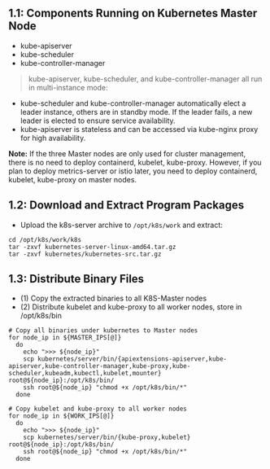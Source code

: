 ## 1.1: Components Running on Kubernetes Master Node
- kube-apiserver
- kube-scheduler
- kube-controller-manager
> kube-apiserver, kube-scheduler, and kube-controller-manager all run in multi-instance mode:
- kube-scheduler and kube-controller-manager automatically elect a leader instance, others are in standby mode. If the leader fails, a new leader is elected to ensure service availability.
- kube-apiserver is stateless and can be accessed via kube-nginx proxy for high availability.

**Note:** If the three Master nodes are only used for cluster management, there is no need to deploy containerd, kubelet, kube-proxy. However, if you plan to deploy metrics-server or istio later, you need to deploy containerd, kubelet, kube-proxy on master nodes.

## 1.2: Download and Extract Program Packages
- Upload the k8s-server archive to `/opt/k8s/work` and extract:
```shell
cd /opt/k8s/work/k8s
tar -zxvf kubernetes-server-linux-amd64.tar.gz
tar -zxvf kubernetes/kubernetes-src.tar.gz
```

## 1.3: Distribute Binary Files
- (1) Copy the extracted binaries to all K8S-Master nodes
- (2) Distribute kubelet and kube-proxy to all worker nodes, store in /opt/k8s/bin
```shell
# Copy all binaries under kubernetes to Master nodes
for node_ip in ${MASTER_IPS[@]}
  do
    echo ">>> ${node_ip}"
    scp kubernetes/server/bin/{apiextensions-apiserver,kube-apiserver,kube-controller-manager,kube-proxy,kube-scheduler,kubeadm,kubectl,kubelet,mounter} root@${node_ip}:/opt/k8s/bin/
    ssh root@${node_ip} "chmod +x /opt/k8s/bin/*"
  done

# Copy kubelet and kube-proxy to all worker nodes
for node_ip in ${WORK_IPS[@]}
  do
    echo ">>> ${node_ip}"
    scp kubernetes/server/bin/{kube-proxy,kubelet} root@${node_ip}:/opt/k8s/bin/
    ssh root@${node_ip} "chmod +x /opt/k8s/bin/*"
  done
```
